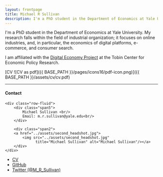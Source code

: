 ```yaml
---
layout: frontpage
title: Michael R Sullivan
description: I'm a PhD student in the Department of Economics at Yale University. 
---
```


I'm a PhD student in the Department of Economics at Yale University.
My research falls within the field of
industrial organization; it focuses on online industries,
and, in particular, the economics of digital platforms, e-commerce, and consumer search. 

I am affiliated with the [Digital Economy Project](https://tobin.yale.edu/digital-economy-project) at the Tobin Center for Economic Policy Research.

[CV ![CV as pdf]({{ BASE_PATH }}/pages/icons16/pdf-icon.png)]({{ BASE_PATH }}/assets/cv/cv.pdf)<br/>


---


<div class="container">
<h4><a name="Contact"></a>Contact</h4>

    <div class="row-fluid">
        <div class="span5">
            Michael Sullivan <br/>
            Email: m.r.sullivan@yale.edu<br/>
        </div>

        <div class="span2">
        <a href="../assets/second_headshot.jpg">
            <img src="../assets/second_headshot.jpg"
                  title="Michael Sullivan" alt="Michael Sullivan"/></a>
        </div>
    </div>
</div>

<div class="navbar">
  <div class="navbar-inner">
      <ul class="nav">
          <li><a href="{{ BASE_PATH }}/assets/cv/cv.pdf">CV</a></li>
          <li><a href="https://github.com/M-R-Sullivan">GitHub</a></li>
          <li><a href="https://twitter.com/M_R_Sullivan">Twitter (@M_R_Sullivan)</a></li>
      </ul>
  </div>
</div>
